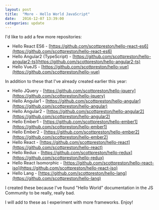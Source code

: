 ```yaml
---
layout: post
title:  "More - Hello World JavaScript"
date:   2016-12-07 13:39:00
categories: update
---
```

I'd like to add a few more repositories:

* Hello React ES6 - [https://github.com/scottpreston/hello-react-es6](https://github.com/scottpreston/hello-react-es6)
* Hello Angular2 (TypeScript) - [https://github.com/scottpreston/hello-angular2-ts](https://github.com/scottpreston/hello-angular2-ts)
* Hello VueJS - [https://github.com/scottpreston/hello-vue](https://github.com/scottpreston/hello-vue)

In addition to these that I've already created earlier this year:

* Hello JQuery - [https://github.com/scottpreston/hello-jquery](https://github.com/scottpreston/hello-jquery)
* Hello Angular1 - [https://github.com/scottpreston/hello-angular](https://github.com/scottpreston/hello-angular)
* Hello Angular2 - [https://github.com/scottpreston/hello-angular2](https://github.com/scottpreston/hello-angular2)
* Hello Ember1 - [https://github.com/scottpreston/hello-ember1](https://github.com/scottpreston/hello-ember1)
* Hello Ember2 - [https://github.com/scottpreston/hello-ember2](https://github.com/scottpreston/hello-ember2)
* Hello React - [https://github.com/scottpreston/hello-react](https://github.com/scottpreston/hello-react)
* Hello Redux - [https://github.com/scottpreston/hello-redux](https://github.com/scottpreston/hello-redux)
* Hello React Isomorphic - [https://github.com/scottpreston/hello-react-iso](https://github.com/scottpreston/hello-react-iso)
* Hello Lang - [https://github.com/scottpreston/hello-lang](https://github.com/scottpreston/hello-lang)

I created these because I've found "Hello World" documentation in the JS Community to be really, really bad.

I will add to these as I experiment with more frameworks. Enjoy!

[jekyll]:      http://jekyllrb.com
[jekyll-gh]:   https://github.com/jekyll/jekyll
[jekyll-help]: https://github.com/jekyll/jekyll-help
